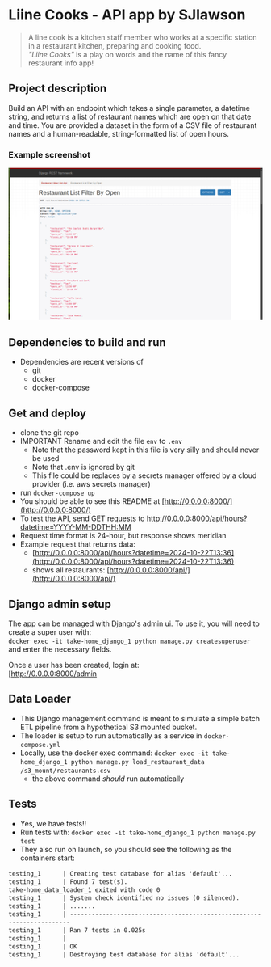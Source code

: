 # Liine Cooks - API app by SJlawson

> A line cook is a kitchen staff member who works at a specific station in a restaurant kitchen, preparing and cooking food.  
*"Liine Cooks"* is a play on words and the name of this fancy restaurant info app!  

## Project description
Build an API with an endpoint which takes a single parameter, a datetime string, and returns a list of restaurant names which are open on that date and time. You are provided a dataset in the form of a CSV file of restaurant names and a human-readable, string-formatted list of open hours.

### Example screenshot
![<img src="https://github.com/sjlawson/liine-take-home/blob/main/drf_screenshot.png" width="400" />](https://github.com/sjlawson/liine-take-home/blob/main/drf_screenshot.png)


## Dependencies to build and run
- Dependencies are recent versions of
    - git
    - docker
    - docker-compose

## Get and deploy
  
- clone the git repo
- IMPORTANT Rename and edit the file `env` to `.env`
    - Note that the password kept in this file is very silly and should never be used
    - Note that .env is ignored by git
    - This file could be replaces by a secrets manager offered by a cloud provider (i.e. aws secrets manager)
- run `docker-compose up`
- You should be able to see this README at [http://0.0.0.0:8000/](http://0.0.0.0:8000/)
- To test the API, send GET requests to http://0.0.0.0:8000/api/hours?datetime=YYYY-MM-DDTHH:MM 
- Request time format is 24-hour, but response shows meridian 
- Example request that returns data:
    - [http://0.0.0.0:8000/api/hours?datetime=2024-10-22T13:36](http://0.0.0.0:8000/api/hours?datetime=2024-10-22T13:36)
    - shows all restaurants: [http://0.0.0.0:8000/api/](http://0.0.0.0:8000/api/)

## Django admin setup
The app can be managed with Django's admin ui. To use it, you will need to create a super user with:  
`docker exec -it take-home_django_1 python manage.py createsuperuser`  
and enter the necessary fields.  

Once a user has been created, login at:  
[http://0.0.0.0:8000/admin


## Data Loader
- This Django management command is meant to simulate a simple batch ETL pipeline from a hypothetical S3 mounted bucket.
- The loader is setup to run automatically as a service in `docker-compose.yml`
- Locally, use the docker exec command:  `docker exec -it take-home_django_1 python manage.py load_restaurant_data /s3_mount/restaurants.csv`
    - the above command *should* run automatically
    
## Tests
- Yes, we have tests!!
- Run tests with: `docker exec -it take-home_django_1 python manage.py test`
- They also run on launch, so you should see the following as the containers start:  

>
```
testing_1      | Creating test database for alias 'default'...
testing_1      | Found 7 test(s).
take-home_data_loader_1 exited with code 0
testing_1      | System check identified no issues (0 silenced).
testing_1      | .......
testing_1      | ----------------------------------------------------------------------
testing_1      | Ran 7 tests in 0.025s
testing_1      | 
testing_1      | OK
testing_1      | Destroying test database for alias 'default'...
```


